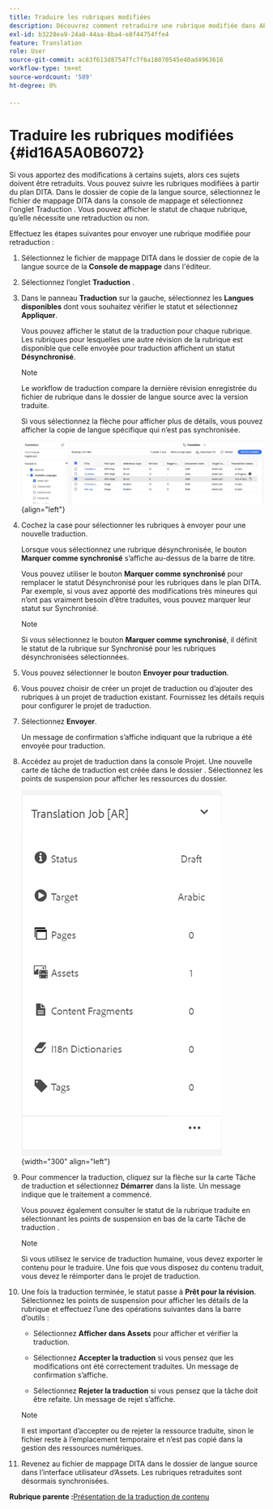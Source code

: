 ```yaml
---
title: Traduire les rubriques modifiées
description: Découvrez comment retraduire une rubrique modifiée dans AEM Guides.
exl-id: b3228ea9-24a8-44aa-8ba4-e8f44754ffe4
feature: Translation
role: User
source-git-commit: ac83f613d87547fc7f6a18070545e40ad4963616
workflow-type: tm+mt
source-wordcount: '589'
ht-degree: 0%

---
```


# Traduire les rubriques modifiées {#id16A5A0B6072}

Si vous apportez des modifications à certains sujets, alors ces sujets doivent être retraduits. Vous pouvez suivre les rubriques modifiées à partir du plan DITA. Dans le dossier de copie de la langue source, sélectionnez le fichier de mappage DITA dans la console de mappage et sélectionnez l&#39;onglet Traduction . Vous pouvez afficher le statut de chaque rubrique, qu’elle nécessite une retraduction ou non.

Effectuez les étapes suivantes pour envoyer une rubrique modifiée pour retraduction :

1. Sélectionnez le fichier de mappage DITA dans le dossier de copie de la langue source de la **Console de mappage** dans l&#39;éditeur.

1. Sélectionnez l’onglet **Traduction** .

1. Dans le panneau **Traduction** sur la gauche, sélectionnez les **Langues disponibles** dont vous souhaitez vérifier le statut et sélectionnez **Appliquer**.

   Vous pouvez afficher le statut de la traduction pour chaque rubrique. Les rubriques pour lesquelles une autre révision de la rubrique est disponible que celle envoyée pour traduction affichent un statut **Désynchronisé**.

   >[!NOTE]
   >
   > Le workflow de traduction compare la dernière révision enregistrée du fichier de rubrique dans le dossier de langue source avec la version traduite.

   Si vous sélectionnez la flèche pour afficher plus de détails, vous pouvez afficher la copie de langue spécifique qui n’est pas synchronisée.

   ![](images/out-of-sync-uuid-new.png){align="left"}

1. Cochez la case pour sélectionner les rubriques à envoyer pour une nouvelle traduction.

   Lorsque vous sélectionnez une rubrique désynchronisée, le bouton **Marquer comme synchronisé** s’affiche au-dessus de la barre de titre.

   Vous pouvez utiliser le bouton **Marquer comme synchronisé** pour remplacer le statut Désynchronisé pour les rubriques dans le plan DITA.  Par exemple, si vous avez apporté des modifications très mineures qui n’ont pas vraiment besoin d’être traduites, vous pouvez marquer leur statut sur Synchronisé.

   >[!NOTE]
   >
   > Si vous sélectionnez le bouton **Marquer comme synchronisé**, il définit le statut de la rubrique sur Synchronisé pour les rubriques désynchronisées sélectionnées.

1. Vous pouvez sélectionner le bouton **Envoyer pour traduction**.

1. Vous pouvez choisir de créer un projet de traduction ou d’ajouter des rubriques à un projet de traduction existant. Fournissez les détails requis pour configurer le projet de traduction.

1. Sélectionnez **Envoyer**.

   Un message de confirmation s’affiche indiquant que la rubrique a été envoyée pour traduction.

1. Accédez au projet de traduction dans la console Projet. Une nouvelle carte de tâche de traduction est créée dans le dossier . Sélectionnez les points de suspension pour afficher les ressources du dossier.

   ![](images/incremental-job-new.png){width="300" align="left"}

1. Pour commencer la traduction, cliquez sur la flèche sur la carte Tâche de traduction et sélectionnez **Démarrer** dans la liste. Un message indique que le traitement a commencé.

   Vous pouvez également consulter le statut de la rubrique traduite en sélectionnant les points de suspension en bas de la carte Tâche de traduction .

   >[!NOTE]
   >
   > Si vous utilisez le service de traduction humaine, vous devez exporter le contenu pour le traduire. Une fois que vous disposez du contenu traduit, vous devez le réimporter dans le projet de traduction.

1. Une fois la traduction terminée, le statut passe à **Prêt pour la révision**. Sélectionnez les points de suspension pour afficher les détails de la rubrique et effectuez l’une des opérations suivantes dans la barre d’outils :

   - Sélectionnez **Afficher dans Assets** pour afficher et vérifier la traduction.

   - Sélectionnez **Accepter la traduction** si vous pensez que les modifications ont été correctement traduites. Un message de confirmation s’affiche.

   - Sélectionnez **Rejeter la traduction** si vous pensez que la tâche doit être refaite. Un message de rejet s’affiche.

   >[!NOTE]
   >
   > Il est important d’accepter ou de rejeter la ressource traduite, sinon le fichier reste à l’emplacement temporaire et n’est pas copié dans la gestion des ressources numériques.

1. Revenez au fichier de mappage DITA dans le dossier de langue source dans l’interface utilisateur d’Assets. Les rubriques retraduites sont désormais synchronisées.


**Rubrique parente :**&#x200B;[ Présentation de la traduction de contenu](translation.md)
